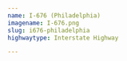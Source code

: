 ```yaml
---
name: I-676 (Philadelphia)
imagename: I-676.png
slug: i676-philadelphia
highwaytype: Interstate Highway

---
```

